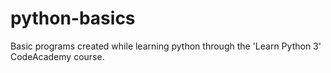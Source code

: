 # python-basics
Basic programs created while learning python through the 'Learn Python 3' CodeAcademy course.
